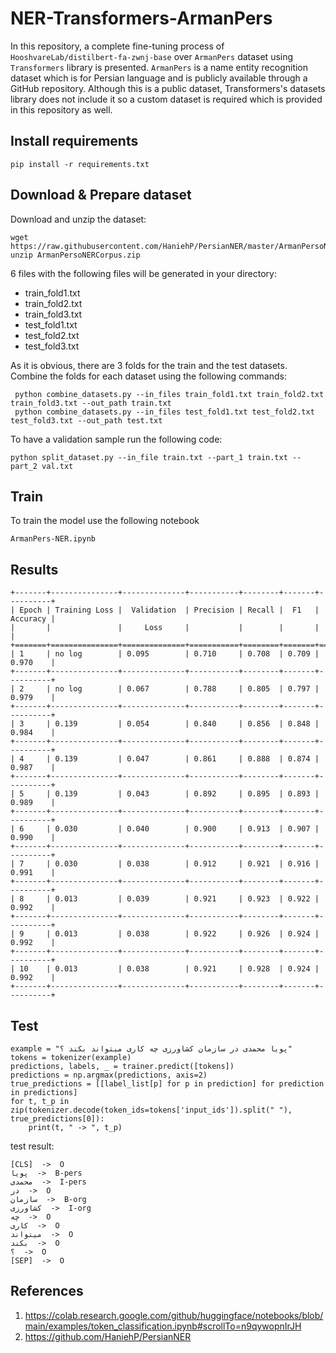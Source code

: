 # NER-Transformers-ArmanPers

In this repository, a complete fine-tuning process of `HooshvareLab/distilbert-fa-zwnj-base` over `ArmanPers` dataset
using `Transformers` library is presented. `ArmanPers` is a name entity recognition dataset which is
for Persian language and is publicly available through a GitHub repository. Although this is a public dataset,
Transformers's datasets library does not include it so a custom dataset is required which is provided in this repository
as well.

## Install requirements
```commandline
pip install -r requirements.txt
```

## Download & Prepare dataset

Download and unzip the dataset:

```commandline
wget https://raw.githubusercontent.com/HaniehP/PersianNER/master/ArmanPersoNERCorpus.zip
unzip ArmanPersoNERCorpus.zip
```

6 files with the following files will be generated in your directory:

- train_fold1.txt
- train_fold2.txt
- train_fold3.txt
- test_fold1.txt
- test_fold2.txt
- test_fold3.txt

As it is obvious, there are 3 folds for the train and the test datasets. Combine the folds for each dataset using the
following commands:

```commandline
 python combine_datasets.py --in_files train_fold1.txt train_fold2.txt train_fold3.txt --out_path train.txt
 python combine_datasets.py --in_files test_fold1.txt test_fold2.txt test_fold3.txt --out_path test.txt
```
To have a validation sample run the following code:
```commandline
python split_dataset.py --in_file train.txt --part_1 train.txt --part_2 val.txt
```

## Train
To train the model use the following notebook
```commandline
ArmanPers-NER.ipynb
```

## Results
```
+-------+---------------+--------------+-----------+--------+-------+----------+
| Epoch | Training Loss |  Validation  | Precision | Recall |  F1   | Accuracy |
|       |               |     Loss     |           |        |       |          |
+=======+===============+==============+===========+========+=======+==========+
| 1     | no log        | 0.095        | 0.710     | 0.708  | 0.709 | 0.970    |
+-------+---------------+--------------+-----------+--------+-------+----------+
| 2     | no log        | 0.067        | 0.788     | 0.805  | 0.797 | 0.979    |
+-------+---------------+--------------+-----------+--------+-------+----------+
| 3     | 0.139         | 0.054        | 0.840     | 0.856  | 0.848 | 0.984    |
+-------+---------------+--------------+-----------+--------+-------+----------+
| 4     | 0.139         | 0.047        | 0.861     | 0.888  | 0.874 | 0.987    |
+-------+---------------+--------------+-----------+--------+-------+----------+
| 5     | 0.139         | 0.043        | 0.892     | 0.895  | 0.893 | 0.989    |
+-------+---------------+--------------+-----------+--------+-------+----------+
| 6     | 0.030         | 0.040        | 0.900     | 0.913  | 0.907 | 0.990    |
+-------+---------------+--------------+-----------+--------+-------+----------+
| 7     | 0.030         | 0.038        | 0.912     | 0.921  | 0.916 | 0.991    |
+-------+---------------+--------------+-----------+--------+-------+----------+
| 8     | 0.013         | 0.039        | 0.921     | 0.923  | 0.922 | 0.992    |
+-------+---------------+--------------+-----------+--------+-------+----------+
| 9     | 0.013         | 0.038        | 0.922     | 0.926  | 0.924 | 0.992    |
+-------+---------------+--------------+-----------+--------+-------+----------+
| 10    | 0.013         | 0.038        | 0.921     | 0.928  | 0.924 | 0.992    |
+-------+---------------+--------------+-----------+--------+-------+----------+
```
## Test
```
example = "پویا محمدی در سازمان کشاورزی چه کاری میتواند بکند ؟"
tokens = tokenizer(example)
predictions, labels, _ = trainer.predict([tokens])
predictions = np.argmax(predictions, axis=2)
true_predictions = [[label_list[p] for p in prediction] for prediction in predictions]
for t, t_p in zip(tokenizer.decode(token_ids=tokens['input_ids']).split(" "), true_predictions[0]):
    print(t, " -> ", t_p)
```
test result:
```commandline
[CLS]  ->  O
پویا  ->  B-pers
محمدی  ->  I-pers
در  ->  O
سازمان  ->  B-org
کشاورزی  ->  I-org
چه  ->  O
کاری  ->  O
میتواند  ->  O
بکند  ->  O
؟  ->  O
[SEP]  ->  O
```
## References
1. https://colab.research.google.com/github/huggingface/notebooks/blob/main/examples/token_classification.ipynb#scrollTo=n9qywopnIrJH
2. https://github.com/HaniehP/PersianNER